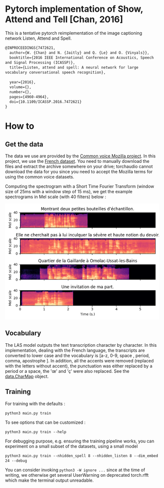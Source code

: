 # Pytorch implementation of Show, Attend and Tell \[Chan, 2016\]

This is a tentative pytorch reimplementation of the image captioning network Listen, Attend and Spell.


```
@INPROCEEDINGS{7472621,
  author={W. {Chan} and N. {Jaitly} and Q. {Le} and O. {Vinyals}},
  booktitle={2016 IEEE International Conference on Acoustics, Speech and Signal Processing (ICASSP)}, 
  title={Listen, attend and spell: A neural network for large vocabulary conversational speech recognition}, 

  year={2016},
  volume={},
  number={},
  pages={4960-4964},
  doi={10.1109/ICASSP.2016.7472621}
}
```

# How to

## Get the data

The data we use are provided by the [Common voice Mozilla project](https://commonvoice.mozilla.org/en). In this project, we use the [French dataset](https://commonvoice.mozilla.org/en/datasets). You need to manually download the files and extract the archive somewhere on your drive; torchaudio cannot download the data for you since you need to accept the Mozilla terms for using the common voice datasets.

Computing the spectrogram with a Short Time Fourier Transform (window size of 25ms with a window step of 15 ms), we get the example spectrograms in Mel scale (with 40 filters) below :

![Spectrogram](https://raw.githubusercontent.com/jeremyfix/listen-attend-and-spell/main/figs/specro.png)

## Vocabulary

The LAS model outputs the text transcription character by character. In this implementation, dealing with the French language, the transcripts are converted to lower case and the vocabulary is [a-z, 0-9, space , period, comma, apostrophe ]. In addition, all the accents were removed (replaced with the letters without accent), the punctuation was either replaced by a period or a space, the 'œ' and 'ç' were also replaced. See the [data.CharMap](https://github.com/jeremyfix/listen-attend-and-spell/blob/05dc9aa60055b318625e40cec8141fa1fa69054c/data.py#L37) object. 


## Training

For training with the defaults :

```
python3 main.py train
```

To see options that can be customized : 

```
python3 main.py train --help
```

For debugging purpose, e.g. ensuring the training pipeline works, you can experiment on a small subset of the datasets, using a small model

```
python3 main.py train --nhidden_spell 8 --nhidden_listen 8 --dim_embed 24 --debug
```

You can consider invoking `python3 -W ignore ...` since at the time of writing, we otherwise get several UserWarning on deprecated torch.rfft which make the terminal output unreadable.

